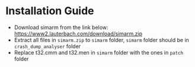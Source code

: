 # Installation Guide

- Download simarm from the link below: https://www2.lauterbach.com/download/simarm.zip
- Extract all files in `simarm.zip` to `simarm` folder, `simarm` folder should be in `crash_dump_analyser` folder
- Replace t32.cmm and t32.men in `simarm` folder with the ones in `patch` folder